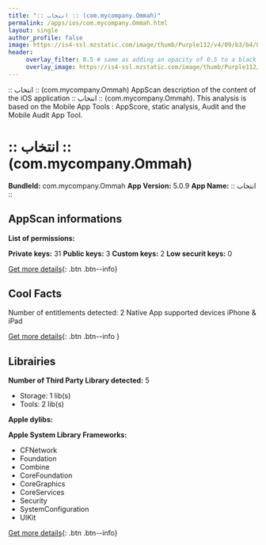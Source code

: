 ```yaml
---
title: ":: انتخاب :: (com.mycompany.Ommah)"
permalink: /apps/ios/com.mycompany.Ommah.html
layout: single
author_profile: false
image: https://is4-ssl.mzstatic.com/image/thumb/Purple112/v4/09/b3/b4/09b3b448-21d3-6210-e7e3-e72553f7a3de/AppIcon-1x_U007emarketing-0-7-0-85-220.png/512x512bb.jpg
header: 
     overlay_filter: 0.5 # same as adding an opacity of 0.5 to a black background
     overlay_image: https://is4-ssl.mzstatic.com/image/thumb/Purple112/v4/09/b3/b4/09b3b448-21d3-6210-e7e3-e72553f7a3de/AppIcon-1x_U007emarketing-0-7-0-85-220.png/512x512bb.jpg
---
```

:: انتخاب :: (com.mycompany.Ommah) AppScan description of the content of the iOS application :: انتخاب :: (com.mycompany.Ommah). This analysis is based on the Mobile App Tools : AppScore, static analysis, Audit and the Mobile Audit App Tool.

# :: انتخاب :: (com.mycompany.Ommah)

**BundleId:** com.mycompany.Ommah
**App Version:** 5.0.9
**App Name:** :: انتخاب ::


## AppScan informations 

**List of permissions:** 
  
  
**Private keys:** 31
**Public keys:** 3
**Custom keys:** 2
**Low securit keys:** 0
  
[Get more details](/pricing.html){: .btn .btn--info}

## Cool Facts

Number of entitlements detected: 2
Native App
supported devices iPhone & iPad
  
[Get more details](/pricing.html){: .btn .btn--info }

## Librairies 
**Number of Third Party Library detected:** 5
- Storage: 1 lib(s)
- Tools: 2 lib(s)


**Apple dylibs:**


**Apple System Library Frameworks:**
- CFNetwork
- Foundation
- Combine
- CoreFoundation
- CoreGraphics
- CoreServices
- Security
- SystemConfiguration
- UIKit


  
[Get more details](/pricing.html){: .btn .btn--info}

